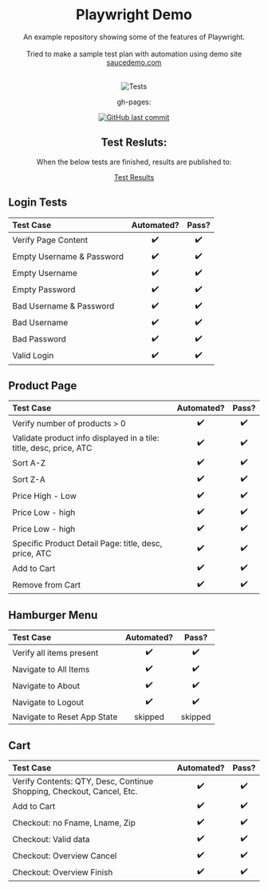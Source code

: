 <div align="center">

# Playwright Demo
 An example repository showing some of the features of Playwright.<br><br>
Tried to make a sample test plan with automation using demo site [saucedemo.com](https://www.saucedemo.com)<br><br>
 
![Tests](https://github.com/piotrzalejski/playwright-demo/actions/workflows/playwright.yml/badge.svg?branch=main)

gh-pages:


[![GitHub last commit](https://img.shields.io/github/last-commit/piotrzalejski/playwright-demo/gh-pages)](https://GitHub.com/piotrzalejski/playwright-demo/commit/gh-pages)


 ## Test Resluts:
 When the below tests are finished, results are published to:

 [Test Results](https://piotrzalejski.github.io/playwright-demo/)

</div>


## Login Tests

| Test Case | Automated? | Pass? |
|:------------|:--------------------:|:---:|
| Verify Page Content |✔️|✔️|
| Empty Username & Password |✔️|✔️|
| Empty Username |✔️|✔️|
| Empty Password |✔️|✔️|
| Bad Username & Password |✔️|✔️|
| Bad Username |✔️|✔️|
| Bad Password |✔️|✔️|
| Valid Login |✔️|✔️|
  
## Product Page

| Test Case | Automated? | Pass? |
|:------------|:--------------------:|:---:|
| Verify number of products > 0 |✔️|✔️|
| Validate product info displayed in a tile: title, desc, price, ATC |✔️|✔️|
| Sort A-Z |✔️|✔️|
| Sort Z-A |✔️|✔️|
| Price High - Low |✔️|✔️|
| Price Low - high |✔️|✔️|
| Price Low - high |✔️|✔️|
| Specific Product Detail Page: title, desc, price, ATC|✔️|✔️|
| Add to Cart|✔️|✔️|
| Remove from Cart |✔️|✔️|

## Hamburger Menu

| Test Case | Automated? | Pass? |
|:------------|:--------------------:|:---:|
| Verify all items present |✔️|✔️|
| Navigate to All Items |✔️|✔️|
| Navigate to About |✔️|✔️|
| Navigate to Logout |✔️|✔️|
| Navigate to Reset App State |skipped|skipped|

## Cart

| Test Case | Automated? | Pass? |
|:------------|:--------------------:|:---:|
| Verify Contents: QTY, Desc, Continue Shopping, Checkout, Cancel, Etc. |✔️|✔️|
| Add to Cart |✔️|✔️|
| Checkout: no Fname, Lname, Zip|✔️|✔️|
| Checkout: Valid data |✔️|✔️|
| Checkout: Overview Cancel|✔️|✔️|
| Checkout: Overview Finish|✔️|✔️|
